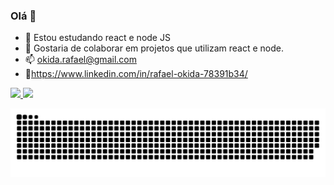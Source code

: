 ### Olá 👋


- 🌱 Estou estudando react e node JS
- 👯 Gostaria de colaborar em projetos que utilizam react e node.
- 📫 okida.rafael@gmail.com
- 🔗https://www.linkedin.com/in/rafael-okida-78391b34/
 

<div>
  <a href="https://github.com/okida-rafael">
  <img height="180em" src="https://github-readme-stats.vercel.app/api?username=okida-rafael&show_icons=true&theme=dark&include_all_commits=true&count_private=true"/>
  <img height="180em" src="https://github-readme-stats.vercel.app/api/top-langs/?username=okida-rafael&layout=compact&langs_count=7&theme=dark"/>
</div>
  
  
  ![Generate Datas](https://github.com/okida-rafael/okida-rafael/blob/output/github-contribution-grid-snake.svg)
